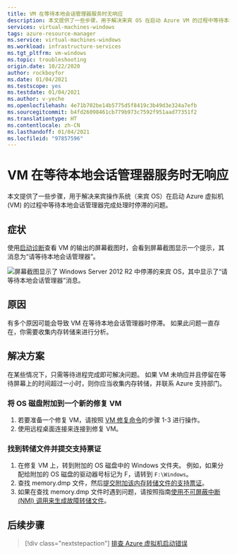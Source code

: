 ```yaml
---
title: VM 在等待本地会话管理器服务时无响应
description: 本文提供了一些步骤，用于解决来宾 OS 在启动 Azure VM 的过程中等待本地会话管理器完成处理时停滞的问题。
services: virtual-machines-windows
tags: azure-resource-manager
ms.service: virtual-machines-windows
ms.workload: infrastructure-services
ms.tgt_pltfrm: vm-windows
ms.topic: troubleshooting
origin.date: 10/22/2020
author: rockboyfor
ms.date: 01/04/2021
ms.testscope: yes
ms.testdate: 01/04/2021
ms.author: v-yeche
ms.openlocfilehash: 4e71b702be14b5775d5f8419c3b49d3e324a7efb
ms.sourcegitcommit: b4fd26098461cb779b973c7592f951aad77351f2
ms.translationtype: HT
ms.contentlocale: zh-CN
ms.lasthandoff: 01/04/2021
ms.locfileid: "97857596"
---
```

<!--Verified successfully-->
# <a name="vm-is-unresponsive-while-waiting-for-the-local-session-manager-service"></a>VM 在等待本地会话管理器服务时无响应

本文提供了一些步骤，用于解决来宾操作系统（来宾 OS）在启动 Azure 虚拟机 (VM) 的过程中等待本地会话管理器完成处理时停滞的问题。

## <a name="symptoms"></a>症状

使用[启动诊断](./boot-diagnostics.md)查看 VM 的输出的屏幕截图时，会看到屏幕截图显示一个提示，其消息为“请等待本地会话管理器”。

![屏幕截图显示了 Windows Server 2012 R2 中停滞的来宾 OS，其中显示了“请等待本地会话管理器”消息。](media/vm-unresponsive-wait-local-session-manager/vm-unresponsive-wait-local-session-manager-1.png)

## <a name="cause"></a>原因

有多个原因可能会导致 VM 在等待本地会话管理器时停滞。 如果此问题一直存在，你需要收集内存转储来进行分析。

## <a name="solution"></a>解决方案

在某些情况下，只需等待进程完成即可解决问题。 如果 VM 未响应并且停留在等待屏幕上的时间超过一小时，则你应当收集内存转储，并联系 Azure 支持部门。

### <a name="attach-the-os-disk-to-a-new-repair-vm"></a>将 OS 磁盘附加到一个新的修复 VM

1. 若要准备一个修复 VM，请按照 [VM 修复命令](./repair-windows-vm-using-azure-virtual-machine-repair-commands.md)的步骤 1-3 进行操作。
1. 使用远程桌面连接来连接到修复 VM。

### <a name="locate-the-dump-file-and-submit-a-support-ticket"></a>找到转储文件并提交支持票证

1. 在修复 VM 上，转到附加的 OS 磁盘中的 Windows 文件夹。 例如，如果分配给附加的 OS 磁盘的驱动器号标记为 F，请转到 `F:\Windows`。
1. 查找 memory.dmp 文件，然后[提交附加该内存转储文件的支持票证](https://support.azure.cn/support/support-azure/)。
1. 如果在查找 memory.dmp 文件时遇到问题，请按照指南[使用不可屏蔽中断 (NMI) 调用来生成故障转储文件](https://docs.microsoft.com/windows/client-management/generate-kernel-or-complete-crash-dump)。

<!--Not Available on  [NMI calls in Azure Serial Console](./serial-console-windows.md#use-the-serial-console-for-nmi-calls)-->

## <a name="next-steps"></a>后续步骤

> [!div class="nextstepaction"]
> [排查 Azure 虚拟机启动错误](boot-error-troubleshoot.md)

<!-- Update_Description: new article about vm unresponsive wait local session manager -->
<!--NEW.date: 01/04/2021-->